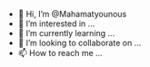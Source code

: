 - 👋 Hi, I’m @Mahamatyounous
- 👀 I’m interested in ...
- 🌱 I’m currently learning ...
- 💞️ I’m looking to collaborate on ...
- 📫 How to reach me ...

<!---
Mahamatyounous/Mahamatyounous is a ✨ special ✨ repository because its `README.md` (this file) appears on your GitHub profile.
You can click the Preview link to take a look at your changes.
--->
